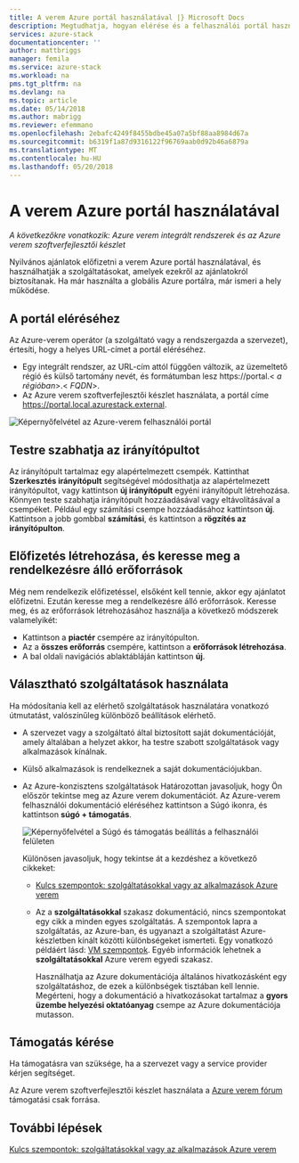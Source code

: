```yaml
---
title: A verem Azure portál használatával |} Microsoft Docs
description: Megtudhatja, hogyan elérése és a felhasználói portál használata az Azure-készletben.
services: azure-stack
documentationcenter: ''
author: mattbriggs
manager: femila
ms.service: azure-stack
ms.workload: na
pms.tgt_pltfrm: na
ms.devlang: na
ms.topic: article
ms.date: 05/14/2018
ms.author: mabrigg
ms.reviewer: efemmano
ms.openlocfilehash: 2ebafc4249f8455bdbe45a07a5bf88aa8984d67a
ms.sourcegitcommit: b6319f1a87d9316122f96769aab0d92b46a6879a
ms.translationtype: MT
ms.contentlocale: hu-HU
ms.lasthandoff: 05/20/2018
---
```

# <a name="using-the-azure-stack-portal"></a>A verem Azure portál használatával

*A következőkre vonatkozik: Azure verem integrált rendszerek és az Azure verem szoftverfejlesztői készlet*

Nyilvános ajánlatok előfizetni a verem Azure portál használatával, és használhatják a szolgáltatásokat, amelyek ezekről az ajánlatokról biztosítanak. Ha már használta a globális Azure portálra, már ismeri a hely működése.

## <a name="access-the-portal"></a>A portál eléréséhez

Az Azure-verem operátor (a szolgáltató vagy a rendszergazda a szervezet), értesíti, hogy a helyes URL-címet a portál eléréséhez.

- Egy integrált rendszer, az URL-cím attól függően változik, az üzemeltető régió és külső tartomány nevét, és formátumban lesz https://portal.&lt; *a régióban*&gt;.&lt; *FQDN*&gt;.
- Az Azure verem szoftverfejlesztői készlet használata, a portál címe https://portal.local.azurestack.external.

![Képernyőfelvétel az Azure-verem felhasználói portál](media/azure-stack-use-portal/UserPortal.png)

## <a name="customize-the-dashboard"></a>Testre szabhatja az irányítópultot

Az irányítópult tartalmaz egy alapértelmezett csempék. Kattinthat **Szerkesztés irányítópult** segítségével módosíthatja az alapértelmezett irányítópultot, vagy kattintson **új irányítópult** egyéni irányítópult létrehozása. Könnyen teste szabhatja irányítópult hozzáadásával vagy eltávolításával a csempéket. Például egy számítási csempe hozzáadásához kattintson **új**. Kattintson a jobb gombbal **számítási**, és kattintson a **rögzítés az irányítópulton**.

## <a name="create-subscription-and-browse-available-resources"></a>Előfizetés létrehozása, és keresse meg a rendelkezésre álló erőforrások
 
Még nem rendelkezik előfizetéssel, elsőként kell tennie, akkor egy ajánlatot előfizetni. Ezután keresse meg a rendelkezésre álló erőforrások. Keresse meg, és az erőforrások létrehozásához használja a következő módszerek valamelyikét:

- Kattintson a **piactér** csempére az irányítópulton.
- Az a **összes erőforrás** csempére, kattintson a **erőforrások létrehozása**.
- A bal oldali navigációs ablaktábláján kattintson **új**.

## <a name="learn-how-to-use-available-services"></a>Választható szolgáltatások használata

Ha módosítania kell az elérhető szolgáltatások használatára vonatkozó útmutatást, valószínűleg különböző beállítások elérhető.

- A szervezet vagy a szolgáltató által biztosított saját dokumentációját, amely általában a helyzet akkor, ha testre szabott szolgáltatások vagy alkalmazások kínálnak.
- Külső alkalmazások is rendelkeznek a saját dokumentációjukban.
- Az Azure-konzisztens szolgáltatások Határozottan javasoljuk, hogy Ön először tekintse meg az Azure verem dokumentációt. Az Azure-verem felhasználói dokumentáció eléréséhez kattintson a Súgó ikonra, és kattintson **súgó + támogatás**.
 
    ![Képernyőfelvétel a Súgó és támogatás beállítás a felhasználói felületen](media/azure-stack-use-portal/HelpAndSupport.png)

    Különösen javasoljuk, hogy tekintse át a kezdéshez a következő cikkeket:

    - [Kulcs szempontok: szolgáltatásokkal vagy az alkalmazások Azure verem](azure-stack-considerations.md)
    - Az a **szolgáltatásokkal** szakasz dokumentáció, nincs szempontokat egy cikk a minden egyes szolgáltatás. A szempontok lapra a szolgáltatás, az Azure-ban, és ugyanazt a szolgáltatást Azure-készletben kínált közötti különbségeket ismerteti. Egy vonatkozó példáért lásd: [VM szempontok](azure-stack-vm-considerations.md). Egyéb információk lehetnek a **szolgáltatásokkal** Azure verem egyedi szakasz.
     
      Használhatja az Azure dokumentációja általános hivatkozásként egy szolgáltatáshoz, de ezek a különbségek tisztában kell lennie. Megérteni, hogy a dokumentáció a hivatkozásokat tartalmaz a **gyors üzembe helyezési oktatóanyag** csempe az Azure dokumentációja mutasson.

## <a name="get-support"></a>Támogatás kérése

Ha támogatásra van szüksége, ha a szervezet vagy a service provider kérjen segítséget.

Az Azure verem szoftverfejlesztői készlet használata a [Azure verem fórum](https://social.msdn.microsoft.com/Forums/azure/home?forum=azurestack) támogatási csak forrása.

## <a name="next-steps"></a>További lépések

[Kulcs szempontok: szolgáltatásokkal vagy az alkalmazások Azure verem](azure-stack-considerations.md)
